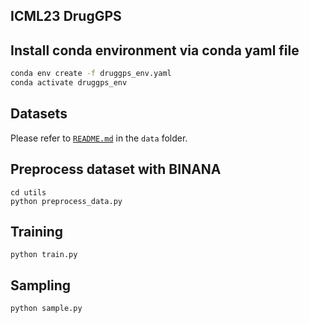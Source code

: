 
## ICML23 DrugGPS

## Install conda environment via conda yaml file
```bash
conda env create -f druggps_env.yaml
conda activate druggps_env
```

## Datasets
Please refer to [`README.md`](./data/README.md) in the `data` folder.

## Preprocess dataset with BINANA
```
cd utils
python preprocess_data.py
```

## Training

```
python train.py
```

## Sampling

```
python sample.py
```

